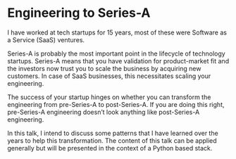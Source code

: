 # Engineering to Series-A

I have worked at tech startups for 15 years, most of these were Software as a Service (SaaS) ventures.

Series-A is probably the most important point in the lifecycle of technology startups. Series-A means that you have validation for product-market fit and the investors now trust you to scale the business by acquiring new customers. In case of SaaS businesses, this necessitates scaling your engineering.

The success of your startup hinges on whether you can transform the engineering from pre-Series-A to post-Series-A. If you are doing this right, pre-Series-A engineering doesn’t look anything like post-Series-A engineering.

In this talk, I intend to discuss some patterns that I have learned over the years to help this transformation. The content of this talk can be applied generally but will be presented in the context of a Python based stack.
